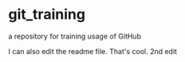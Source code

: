 # git_training
a repository for training usage of GitHub

I can also edit the readme file.
That's cool. 
2nd edit
